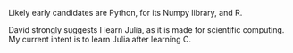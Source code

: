 Likely early candidates are Python, for its Numpy library, and R.

David strongly suggests I learn Julia, as it is made for scientific computing. My current intent is to learn Julia after learning C.

